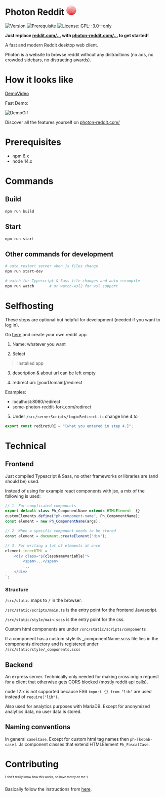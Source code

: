 # Photon Reddit ![LOGO](src/static/img/appIcons/favicon-32x32.png)

![Version](https://img.shields.io/badge/version-1.0.0-blue.svg?cacheSeconds=2592000)
![Prerequisite](https://img.shields.io/badge/node-14.x-blue.svg)
[![License: GPL--3.0--only](https://img.shields.io/badge/License-GPL--3.0--only-yellow.svg)](#)

**Just replace [reddit.com/...](reddit.com) with [photon-reddit.com/...](https://photon-reddit.com) to get started!**

A fast and modern Reddit desktop web client.

Photon is a website to browse reddit without any distractions (no ads, no crowded sidebars, no distracting awards).

# How it looks like

[DemoVideo](readmeImg/PhotonDemo.mp4)

Fast Demo:

![DemoGif](readmeImg/PhotonDemoShort.gif)

Discover all the features yourself on [photon-reddit.com/](https://photon-reddit.com)



# Prerequisites

- npm 6.x
- node 14.x

# Commands

## Build

```sh
npm run build
```

## Start

```sh
npm run start
```

## Other commands for development

```sh
# auto restart server when js files change
npm run start-dev
```

```sh
# watch for Typescript & Sass file changes and auto recompile
npm run watch		# or watch-wsl2 for wsl support
```

# Selfhosting

These steps are optional but helpful for development (needed if you want to log in).

Go [here](https://www.reddit.com/prefs/apps) and create your own reddit app.

1. Name: whatever you want

2. Select 
> installed app

3. description & about url can be left empty

4. redirect uri: [yourDomain]/redirect

Examples: 
- localhost:8080/redirect
- some-photon-reddit-fork.com/redirect

5. Under `/src/serverScripts/loginRedirect.ts` change line 4 to

```Javascript
export const rediretURI = "[what you entered in step 4.]";
```

# Technical

## Frontend

Just compiled Typescript & Sass, no other frameworks or libraries are (and should be) used.

Instead of using for example react components with jsx, a mix of the following is used:

```Typescript
// 1. For complicated components
export default class Ph_ComponentName extends HTMLElement  {}
customElements.define("ph-component-name", Ph_ComponentName);
const element = new Ph_ComponentName(args);
```
```Typescript
// 2. When a specific component needs to be stored
const element = document.createElement("div");
```
```Typescript
// 3. For writing a lot of elements at once
element.innerHTML = `
	<div class="${classNameVariable}">
		<span>...</span>
		...
	</div>
`;
```

### Structure

`/src/static` maps to `/` in the browser.

`/src/static/scripts/main.ts` is the entry point for the frontend Javascript.

`/src/static/style/main.scss` is the entry point for the css.

Custom html components are under `/src/static/scripts/components`

If a component has a custom style its _componentName.scss file lies in the components directory and is registered under `/src/static/style/_components.scss`

## Backend

An express server. Technically only needed for making cross origin request for a client that otherwise gets CORS blocked (mostly reddit api calls).

node 12.x is not supported because ES6 `import {} from "lib"` are used instead of `require("lib")`.

Also used for analytics purposes with MariaDB. Except for anonymized analytics data, no user data is stored.

## Naming conventions

In general `camelCase`. Except for custom html tag names then `ph-[kebab-case]`. Js component classes that extend HTMLElement `Ph_PascalCase`.

# Contributing

<sup><sup>I don't really know how this works, so have mercy on me :)</sup></sup>

Basically follow the instructions from [here](https://github.com/firstcontributions/first-contributions).
